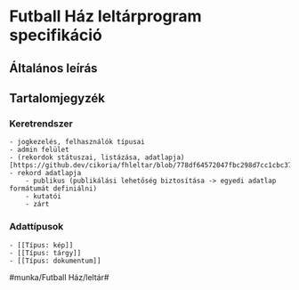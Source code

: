# Futball Ház leltárprogram specifikáció
## Általános leírás

## Tartalomjegyzék
### Keretrendszer
	- jogkezelés, felhasználók típusai
	- admin felület
	- (rekordok státuszai, listázása, adatlapja)[https://github.dev/cikoria/fhleltar/blob/778df64572047fbc298d7cc1cbc3792ec9a00503/Rekordok%20st%C3%A1tuszai%2C%20list%C3%A1z%C3%A1sa%2C%20adatlapja.md#L1]
	- rekord adatlapja 
		- publikus (publikálási lehetőség biztosítása -> egyedi adatlap formátumát definiálni)
		- kutatói
		- zárt

### Adattípusok
	- [[Típus: kép]]
	- [[Típus: tárgy]]
	- [[Típus: dokumentum]]


#munka/Futball Ház/leltár#